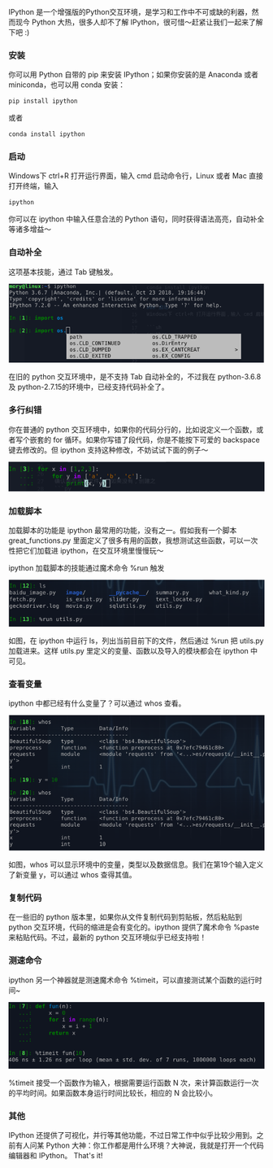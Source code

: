 IPython 是一个增强版的Python交互环境，是学习和工作中不可或缺的利器，然而现今 Python 大热，很多人却不了解 IPython，很可惜～赶紧让我们一起来了解下吧 :)


### 安装
你可以用 Python 自带的 pip 来安装 IPython；如果你安装的是 Anaconda 或者 miniconda，也可以用 conda 安装：
```sh
pip install ipython
```
或者
```sh
conda install ipython
```

### 启动
Windows下 ctrl+R 打开运行界面，输入 cmd 启动命令行，Linux 或者 Mac 直接打开终端，输入

```sh
ipython
```
你可以在 ipython 中输入任意合法的 Python 语句，同时获得语法高亮，自动补全等诸多增益～


### 自动补全

这项基本技能，通过 Tab 键触发。

![](./graphs/ipython-complete.png)

在旧的 python 交互环境中，是不支持 Tab 自动补全的，不过我在 python-3.6.8 及 python-2.7.15的环境中，已经支持代码补全了。

### 多行纠错

你在普通的 python 交互环境中，如果你的代码分行的，比如说定义一个函数，或者写个嵌套的 for 循环。如果你写错了段代码，你是不能按下可爱的 backspace 键去修改的。但 ipython 支持这种修改，不妨试试下面的例子～

![](./graphs/ipython-multiline.png)

### 加载脚本

加载脚本的功能是 ipython 最常用的功能，没有之一。假如我有一个脚本 great_functions.py 里面定义了很多有用的函数，我想测试这些函数，可以一次性把它们加载进 ipython，在交互环境里慢慢玩～

ipython 加载脚本的技能通过魔术命令 %run 触发

![](./graphs/ipython-run.png)

如图，在 ipython 中运行 ls，列出当前目前下的文件，然后通过 %run 把 utils.py 加载进来。这样 utils.py 里定义的变量、函数以及导入的模块都会在 ipython 中可见。

### 查看变量

ipython 中都已经有什么变量了？可以通过 whos 查看。

![](./graphs/ipython-whos.png)

如图，whos 可以显示环境中的变量，类型以及数据信息。我们在第19个输入定义了新变量 y，可以通过 whos 查得其值。

### 复制代码

在一些旧的 python 版本里，如果你从文件复制代码到剪贴板，然后粘贴到 python 交互环境，代码的缩进是会有变化的。ipython 提供了魔术命令 %paste 来粘贴代码。不过，最新的 python 交互环境似乎已经支持啦！

### 测速命令

ipython 另一个神器就是测速魔术命令 %timeit，可以直接测试某个函数的运行时间~

![](./graphs/ipython-timeit.png)

%timeit 接受一个函数作为输入，根据需要运行函数 N 次，来计算函数运行一次的平均时间。如果函数本身运行时间比较长，相应的 N 会比较小。

### 其他

IPython 还提供了可视化，并行等其他功能，不过日常工作中似乎比较少用到。之前有人问某 Python 大神：你工作都是用什么环境？大神说，我就是打开一个代码编辑器和 IPython。 That's it!